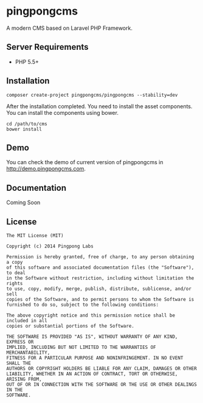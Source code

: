 pingpongcms
===========

A modern CMS based on Laravel PHP Framework.

## Server Requirements

- PHP 5.5+

## Installation

```
composer create-project pingpongcms/pingpongcms --stability=dev
```

After the installation completed. You need to install the asset components. You can install the components using bower.

```
cd /path/to/cms
bower install
```

## Demo

You can check the demo of current version of pingpongcms in http://demo.pingpongcms.com.

## Documentation

Coming Soon

## License

```
The MIT License (MIT)

Copyright (c) 2014 Pingpong Labs

Permission is hereby granted, free of charge, to any person obtaining a copy
of this software and associated documentation files (the "Software"), to deal
in the Software without restriction, including without limitation the rights
to use, copy, modify, merge, publish, distribute, sublicense, and/or sell
copies of the Software, and to permit persons to whom the Software is
furnished to do so, subject to the following conditions:

The above copyright notice and this permission notice shall be included in all
copies or substantial portions of the Software.

THE SOFTWARE IS PROVIDED "AS IS", WITHOUT WARRANTY OF ANY KIND, EXPRESS OR
IMPLIED, INCLUDING BUT NOT LIMITED TO THE WARRANTIES OF MERCHANTABILITY,
FITNESS FOR A PARTICULAR PURPOSE AND NONINFRINGEMENT. IN NO EVENT SHALL THE
AUTHORS OR COPYRIGHT HOLDERS BE LIABLE FOR ANY CLAIM, DAMAGES OR OTHER
LIABILITY, WHETHER IN AN ACTION OF CONTRACT, TORT OR OTHERWISE, ARISING FROM,
OUT OF OR IN CONNECTION WITH THE SOFTWARE OR THE USE OR OTHER DEALINGS IN THE
SOFTWARE.
```